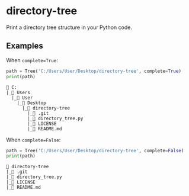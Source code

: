 # directory-tree

Print a directory tree structure in your Python code.

## Examples

When `complete=True`:

```python
path = Tree('C:/Users/User/Desktop/directory-tree', complete=True)
print(path)
```

```text
📂 C:
|_📂 Users
  |_📂 User
    |_📂 Desktop
      |_📂 directory-tree
        |_📁 .git
        |_📄 directory_tree.py
        |_📄 LICENSE
        |_📄 README.md
```

When `complete=False`:

```python
path = Tree('C:/Users/User/Desktop/directory-tree', complete=False)
print(path)
```

```text
📂 directory-tree
|_📁 .git
|_📄 directory_tree.py
|_📄 LICENSE
|_📄 README.md
```
